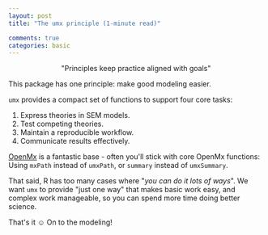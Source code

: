 ```yaml
---
layout: post
title: "The umx principle (1-minute read)"

comments: true
categories: basic
---
```


<a name="top"></a>

<p style="text-align: center;">"Principles keep practice aligned with goals"</p>

This package has one principle: make good modeling easier.

`umx` provides a compact set of functions to support four core tasks:

1. Express theories in SEM models.
2. Test competing theories.
3. Maintain a reproducible workflow.
4. Communicate results effectively.

[OpenMx](http://openmx.psyc.virginia.edu) is a fantastic base - often you'll stick with core OpenMx functions: Using `mxPath` instead of `umxPath`, or `summary` instead of `umxSummary`.

That said, R has too many cases where "*you can do it lots of ways*". We want `umx` to provide "just one way" that makes basic work easy, and complex work manageable, so you can spend more time doing better science.

That's it ☺ On to the modeling!